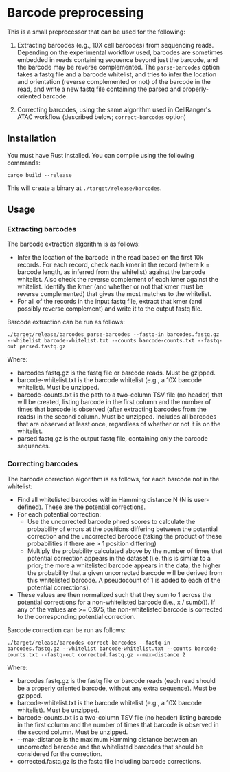 # Barcode preprocessing

This is a small preprocessor that can be used for the following:

1. Extracting barcodes (e.g., 10X cell barcodes) from sequencing reads. Depending on the experimental workflow used, barcodes are sometimes embedded in reads containing sequence beyond just the barcode, and the barcode may be reverse complemented. The `parse-barcodes` option takes a fastq file and a barcode whitelist, and tries to infer the location and orientation (reverse complemented or not) of the barcode in the read, and write a new fastq file containing the parsed and properly-oriented barcode.

2. Correcting barcodes, using the same algorithm used in CellRanger's ATAC workflow (described below; `correct-barcodes` option)

## Installation

You must have Rust installed. You can compile using the following commands:

```
cargo build --release
```

This will create a binary at `./target/release/barcodes`.

## Usage

### Extracting barcodes

The barcode extraction algorithm is as follows:
* Infer the location of the barcode in the read based on the first 10k records. For each record, check each kmer in the record (where k = barcode length, as inferred from the whitelist) against the barcode whitelist. Also check the reverse complement of each kmer against the whitelist. Identify the kmer (and whether or not that kmer must be reverse complemented) that gives the most matches to the whitelist.
* For all of the records in the input fastq file, extract that kmer (and possibly reverse complement) and write it to the output fastq file.

Barcode extraction can be run as follows:

```
./target/release/barcodes parse-barcodes --fastq-in barcodes.fastq.gz --whitelist barcode-whitelist.txt --counts barcode-counts.txt --fastq-out parsed.fastq.gz
```

Where:
* barcodes.fastq.gz is the fastq file or barcode reads. Must be gzipped.
* barcode-whitelist.txt is the barcode whitelist (e.g., a 10X barcode whitelist). Must be unzipped.
* barcode-counts.txt is the path to a two-column TSV file (no header) that will be created, listing barcode in the first column and the number of times that barcode is observed (after extracting barcodes from the reads) in the second column. Must be unzipped. Includes all barcodes that are observed at least once, regardless of whether or not it is on the whitelist.
* parsed.fastq.gz is the output fastq file, containing only the barcode sequences.

### Correcting barcodes

The barcode correction algorithm is as follows, for each barcode not in the whitelist:
* Find all whitelisted barcodes within Hamming distance N (N is user-defined). These are the potential corrections.
* For each potential correction:
  * Use the uncorrected barcode phred scores to calculate the probability of errors at the positions differing between the potential correction and the uncorrected barcode (taking the product of these probabilities if there are > 1 position differing)
  * Multiply the probability calculated above by the number of times that potential correction appears in the dataset (i.e. this is similar to a prior; the more a whitelisted barcode appears in the data, the higher the probability that a given uncorrected barcode will be derived from this whitelisted barcode. A pseudocount of 1 is added to each of the potential corrections).
* These values are then normalized such that they sum to 1 across the potential corrections for a non-whitelisted barcode (i.e., x / sum(x)). If any of the values are >= 0.975, the non-whitelisted barcode is corrected to the corresponding potential correction.

Barcode correction can be run as follows:

```
./target/release/barcodes correct-barcodes --fastq-in barcodes.fastq.gz --whitelist barcode-whitelist.txt --counts barcode-counts.txt --fastq-out corrected.fastq.gz --max-distance 2
```

Where:
* barcodes.fastq.gz is the fastq file or barcode reads (each read should be a properly oriented barcode, without any extra sequence). Must be gzipped.
* barcode-whitelist.txt is the barcode whitelist (e.g., a 10X barcode whitelist). Must be unzipped.
* barcode-counts.txt is a two-column TSV file (no header) listing barcode in the first column and the number of times that barcode is observed in the second column. Must be unzipped.
* --max-distance is the maximum Hamming distance between an uncorrected barcode and the whitelisted barcodes that should be considered for the correction.
* corrected.fastq.gz is the fastq file including barcode corrections.